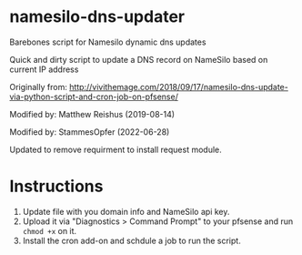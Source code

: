 # namesilo-dns-updater

Barebones script for Namesilo dynamic dns updates

Quick and dirty script to update a DNS record on NameSilo based on current IP address

Originally from: http://vivithemage.com/2018/09/17/namesilo-dns-update-via-python-script-and-cron-job-on-pfsense/

Modified by: Matthew Reishus (2019-08-14)

Modified by: StammesOpfer (2022-06-28)

Updated to remove requirment to install request module.

# Instructions
1. Update file with you domain info and NameSilo api key.
2. Upload it via "Diagnostics > Command Prompt" to your pfsense and run `chmod +x` on it.
3. Install the cron add-on and schdule a job to run the script.

